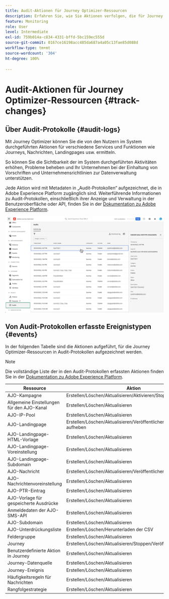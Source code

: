 ```yaml
---
title: Audit-Aktionen für Journey Optimizer-Ressourcen
description: Erfahren Sie, wie Sie Aktionen verfolgen, die für Journey Optimizer-Ressourcen durchgeführt wurden.
feature: Monitoring
role: User
level: Intermediate
exl-id: 759b014a-c834-4331-bffd-5bc159ec555d
source-git-commit: 0167ce16198acc485da687a4a05c13fae85d088d
workflow-type: tm+mt
source-wordcount: '304'
ht-degree: 100%

---
```


# Audit-Aktionen für Journey Optimizer-Ressourcen {#track-changes}

## Über Audit-Protokolle {#audit-logs}

Mit Journey Optimizer können Sie die von den Nutzern im System durchgeführten Aktionen für verschiedene Services und Funktionen wie Journeys, Nachrichten, Landingpages usw. ermitteln.

So können Sie die Sichtbarkeit der im System durchgeführten Aktivitäten erhöhen, Probleme beheben und Ihr Unternehmen bei der Einhaltung von Vorschriften und Unternehmensrichtlinien zur Datenverwaltung unterstützen.

Jede Aktion wird mit Metadaten in „Audit-Protokollen“ aufgezeichnet, die in Adobe Experience Platform zugänglich sind. Weiterführende Informationen zu Audit-Protokollen, einschließlich ihrer Anzeige und Verwaltung in der Benutzeroberfläche oder API, finden Sie in der [Dokumentation zu Adobe Experience Platform](https://experienceleague.adobe.com/docs/experience-platform/landing/governance-privacy-security/audit-logs/overview.html?lang=de).

![](assets/audit-logs.png)

## Von Audit-Protokollen erfasste Ereignistypen {#events}

In der folgenden Tabelle sind die Aktionen aufgeführt, für die Journey Optimizer-Ressourcen in Audit-Protokollen aufgezeichnet werden.

>[!NOTE]
>
>Die vollständige Liste der in den Audit-Protokollen erfassten Aktionen finden Sie in der [Dokumentation zu Adobe Experience Platform](https://experienceleague.adobe.com/docs/experience-platform/landing/governance-privacy-security/audit-logs/overview.html?lang=de#category).

| Ressource | Aktion |
|-----------|------------------|
| AJO-Kampagne | Erstellen/Löschen/Aktualisieren/Aktivieren/Stoppen |
| Allgemeine Einstellungen für den AJO-Kanal | Erstellen/Löschen/Aktualisieren |
| AJO-IP-Pool | Erstellen/Löschen/Aktualisieren |
| AJO-Landingpage | Erstellen/Löschen/Aktualisieren/Veröffentlichen/Veröffentlichung aufheben |
| AJO-Landingpage-HTML-Vorlage | Erstellen/Löschen/Aktualisieren |
| AJO-Landingpage-Voreinstellung | Erstellen/Löschen/Aktualisieren |
| AJO-Landingpage-Subdomain | Erstellen/Löschen/Aktualisieren |
| AJO-Nachricht | Erstellen/Löschen/Aktualisieren/Veröffentlichen |
| AJO-Nachrichtenvoreinstellung | Erstellen/Löschen/Aktualisieren |
| AJO-PTR-Eintrag | Erstellen/Löschen/Aktualisieren |
| AJO-Vorlage für gespeicherte Ausdrücke | Erstellen/Löschen/Aktualisieren |
| Anmeldedaten der AJO-SMS-API | Erstellen/Löschen/Aktualisieren |
| AJO-Subdomain | Erstellen/Löschen/Aktualisieren |
| AJO-Unterdrückungsliste | Erstellen/Löschen/Herunterladen der CSV |
| Feldergruppe | Erstellen/Löschen/Aktualisieren |
| Journey | Erstellen/Löschen/Aktualisieren/Stoppen/Veröffentlichen |
| Benutzerdefinierte Aktion in Journey | Erstellen/Löschen/Aktualisieren |
| Journey-Datenquelle | Erstellen/Löschen/Aktualisieren |
| Journey-Ereignis | Erstellen/Löschen/Aktualisieren |
| Häufigkeitsregeln für Nachrichten | Erstellen/Löschen/Aktualisieren |
| Rangfolgestrategie | Erstellen/Löschen/Aktualisieren |
